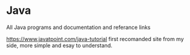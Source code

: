 # Java
All Java programs and documentation and referance links

https://www.javatpoint.com/java-tutorial
first recomanded site from my side, more simple and esay to understand.
